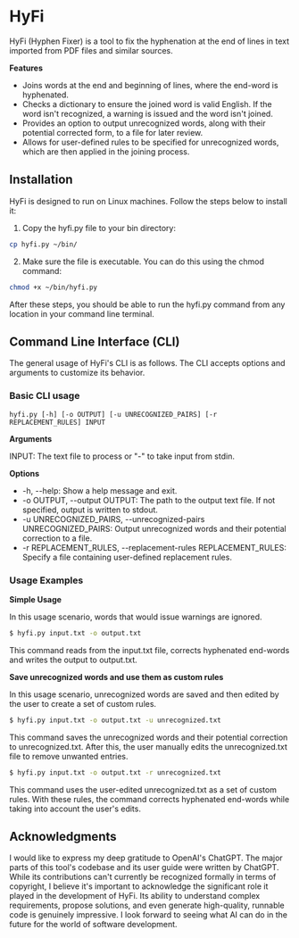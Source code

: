 HyFi
====

HyFi (Hyphen Fixer) is a tool to fix the hyphenation at the end of lines in text imported from PDF files and similar sources.

**Features**

* Joins words at the end and beginning of lines, where the end-word is hyphenated.
* Checks a dictionary to ensure the joined word is valid English. If the word isn't recognized, a warning is issued and the word isn't joined.
* Provides an option to output unrecognized words, along with their potential corrected form, to a file for later review.
* Allows for user-defined rules to be specified for unrecognized words, which are then applied in the joining process.

## Installation

HyFi is designed to run on Linux machines. Follow the steps below to install it:

1. Copy the hyfi.py file to your bin directory:

```bash
cp hyfi.py ~/bin/
```

2. Make sure the file is executable. You can do this using the chmod command:

```bash
chmod +x ~/bin/hyfi.py
```

After these steps, you should be able to run the hyfi.py command from any location in your command line terminal.

## Command Line Interface (CLI)

The general usage of HyFi's CLI is as follows. The CLI accepts options and arguments to customize its behavior.

### Basic CLI usage

```
hyfi.py [-h] [-o OUTPUT] [-u UNRECOGNIZED_PAIRS] [-r REPLACEMENT_RULES] INPUT
```

**Arguments**

INPUT: The text file to process or "-" to take input from stdin.

**Options**

* -h, --help: Show a help message and exit.
* -o OUTPUT, --output OUTPUT: The path to the output text file. If not specified, output is written to stdout.
* -u UNRECOGNIZED_PAIRS, --unrecognized-pairs UNRECOGNIZED_PAIRS: Output unrecognized words and their potential correction to a file.
* -r REPLACEMENT_RULES, --replacement-rules REPLACEMENT_RULES: Specify a file containing user-defined replacement rules.

### Usage Examples

**Simple Usage**

In this usage scenario, words that would issue warnings are ignored.

```bash
$ hyfi.py input.txt -o output.txt
```

This command reads from the input.txt file, corrects hyphenated end-words and writes the output to output.txt.

**Save unrecognized words and use them as custom rules**

In this usage scenario, unrecognized words are saved and then edited by the user to create a set of custom rules.

```bash
$ hyfi.py input.txt -o output.txt -u unrecognized.txt
```

This command saves the unrecognized words and their potential correction to unrecognized.txt. After this, the user manually edits the unrecognized.txt file to remove unwanted entries.

```bash
$ hyfi.py input.txt -o output.txt -r unrecognized.txt
```

This command uses the user-edited unrecognized.txt as a set of custom rules. With these rules, the command corrects hyphenated end-words while taking into account the user's edits.

## Acknowledgments

I would like to express my deep gratitude to OpenAI's ChatGPT. The major parts of this tool's codebase and its user guide were written by ChatGPT. While its contributions can't currently be recognized formally in terms of copyright, I believe it's important to acknowledge the significant role it played in the development of HyFi. Its ability to understand complex requirements, propose solutions, and even generate high-quality, runnable code is genuinely impressive. I look forward to seeing what AI can do in the future for the world of software development.
